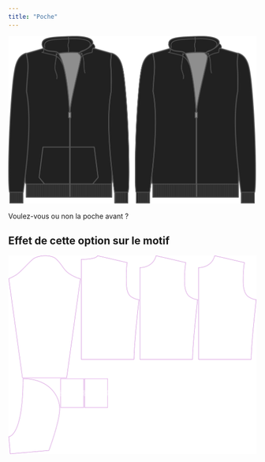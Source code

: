 ```yaml
---
title: "Poche"
---
```


![Cette option permet d'inclure ou non la poche avant](./pocket.svg)

Voulez-vous ou non la poche avant ?

## Effet de cette option sur le motif

![Cette image montre l'effet de cette option en superposant plusieurs variantes qui ont une valeur différente pour cette option](huey_pocket_sample.svg "Effet de cette option sur le motif")
